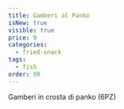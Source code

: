 ```yaml
---
title: Gamberi al Panko
isNew: true
visible: true
price: 9
categories:
  - fried-snack
tags:
  - fish
order: 99
---
```

Gamberi in crosta di panko (6PZ)